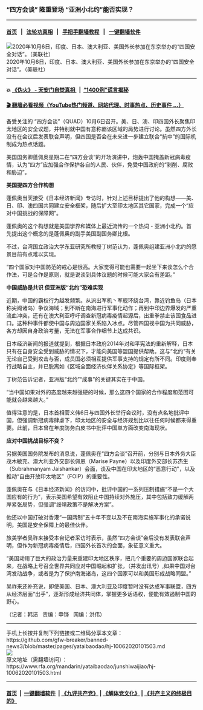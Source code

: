 ### “四方会谈” 隆重登场 “亚洲小北约”能否实现？
------------------------

#### [首页](https://github.com/gfw-breaker/banned-news3/blob/master/README.md) &nbsp;&nbsp;|&nbsp;&nbsp; [法轮功真相](https://github.com/begood0513/basic/blob/master/README.md)  &nbsp;&nbsp;|&nbsp;&nbsp; [手把手翻墙教程](https://github.com/gfw-breaker/guides/wiki)  &nbsp;&nbsp;|&nbsp;&nbsp; [一键翻墙软件](https://github.com/gfw-breaker/nogfw/blob/master/README.md)  



<div id="headerimg">
 <img alt="2020年10月6日，印度、日本、澳大利亚、美国外长参加在东京举办的“四国安全对话”。（美联社）" src="https://www.rfa.org/mandarin/yataibaodao/junshiwaijiao/hj-10062020101503.html/hj1006.jpg/@@images/30739904-3847-4fe7-b96f-1a7250f1d659.jpeg" title="2020年10月6日，印度、日本、澳大利亚、美国外长参加在东京举办的“四国安全对话”。（美联社）"/>
 <div id="headerimgcontents">
  <div id="headerimgcaption">
   <span>
    2020年10月6日，印度、日本、澳大利亚、美国外长参加在东京举办的“四国安全对话”。（美联社）
   </span>
   <!-- zoomattribute -->
  </div>
  <!-- headerimgcaption -->
 </div>
 <!-- headerimagecontents -->
</div>

<hr/>


#### 💥 [《伪火》 - 天安门自焚真相 ](http://158.247.195.190:10000/videos/blog/weihuo.html)&nbsp; |&nbsp; [“1400例”谎言揭秘  ](http://158.247.195.190:10000/videos/blog/jiexi1400.html)

#### [ 🎬  翻墙必看视频（YouTube热门频道、网站代理、时事热点、历史事件 ...）](https://github.com/gfw-breaker/links/blob/master/banned.md)

<div id="storytext">
 <div>
  <div class="slot_header">
  </div>
 </div>
 <p>
  备受关注的 “四方会谈”（QUAD）10月6日召开。美、日、澳、印四国外长聚焦印太地区的安全议题，并特别就中国有意称霸该区域的局势进行讨论。虽然四方外长没有在会议后发表联合声明，但四国是否会在未来进一步建立联合“抗中”的国际机制成为热点话题。
 </p>
 <p>
  美国国务卿蓬佩奥星期二在“四方会谈”的开场演讲中，炮轰中国掩盖新冠病毒疫情，认为“四方”应加强合作保护各自的人民、伙伴，免受中国政府的“剥削、腐败和胁迫”。
 </p>
 <p>
 </p>
 <p>
 </p>
 <p>
  <b>
   美国提四方合作构想
  </b>
 </p>
 <p>
  蓬佩奥当天接受《日本经济新闻》专访时，针对上述目标提出了他的构想——美、日、印、澳四国共同建立安全框架，随后扩大至印太地区其它国家，完成一个“应对中国挑战的保障网”。
 </p>
 <p>
  蓬佩奥的这个构想就是美国学界和媒体上最近流传的一个热词 - 亚洲小北约。首先提出这个概念的是蓬佩奥的副手美国副国务卿比根。
 </p>
 <p>
  不过，台湾国立政治大学东亚研究所教授丁树范认为，蓬佩奥组建亚洲小北约的愿景目前有点难以实现。
 </p>
 <p>
  “四个国家对中国防范的戒心是很高。大家觉得可能也需要一起坐下来谈怎么个合作法，可是合作是原则，就是说谈到具体议题的时候可能大家会有差距。”
 </p>
 <p>
  <b>
   中国威胁是共识
  </b>
  <b>
   但亚洲版“北约”恐难实现
  </b>
 </p>
 <p>
  近期，中国的霸权行为越发频繁。从派出军机丶军舰环绕台湾，靠近钓鱼岛（日本称尖阁诸岛）争议海域；到不断在南海进行军事化动作；再到中印边界爆发的严重流血冲突，还有在澳大利亚呼吁调查新冠病毒疫情起源后，出重拳禁止该国食品进口。这种种事件都使中国与周边国家关系陷入冰点。尽管四国视中国为共同威胁，各方却因自身政治考量，无法在军事合作细节上达成共识。
 </p>
 <p>
  日本经济新闻的报道就提到，根据日本政府2014年对和平宪法的重新解释，日本只有在自身安全受到威胁的情况下，才能向美国等盟国提供帮助。这与“北约”有关无论自己受到攻击与否，成员国必须相互提供军事支持的规定有所不同。印度则奉行战略自主，并已脱离如《区域全面经济伙伴关系协定》等国际框架。
 </p>
 <p>
  丁树范告诉记者，亚洲版“北约”“成事”的关键其实在于中国。
 </p>
 <p>
  “当中国如果对外的态度越来越强硬的时候，那么这四个国家的合作程度和范围可能就会越来越大。”
 </p>
 <p>
  值得注意的是，日本首相菅义伟6日与四国外长举行会议时，没有点名地批评中国，但强调新冠病毒肆虐下，印太地区的安全与经济规划比以往任何时候都来得重要。此前，日本曾在年度防务白皮书中批评中国单方面改变南海现状。
 </p>
 <p>
  <b>
   应对中国挑战目标不变？
  </b>
 </p>
 <p>
  另据美国国务院发布的消息说，蓬佩奥在“四方会谈”召开前，分别与日本外务大臣茂木敏充、澳大利亚外交部长佩恩（Marise Payne）以及印度外交部长苏杰生（Subrahmanyam Jaishankar）会面，谈及中国在印太地区的“恶意行动"，以及推动“自由开放印太地区”（FOIP）的重要性。
 </p>
 <p>
  蓬佩奥在与《日本经济新闻》的访问中，批评中国的一系列压制措施“不是一个大国应有的行为”，表示美国希望有效阻止中国持续对外施压，其中包括致力缓解两岸紧张局势，但强调“绥靖政策不是解决方案”。
 </p>
 <p>
  他还以中国打破对香港“一国两制”五十年不变以及不在南海实施军事化的承诺说明，美国是安全保障上的最佳伙伴。
 </p>
 <p>
  旅美学者吴祚来接受本台记者采访时表示，虽然“四方会谈”会后没有发表联合声明，但作为新冠病毒疫情后，四国外长首次的会面，象征意义重大。
 </p>
 <p>
  “美国动用了巨大的政治力量来重建印太地区秩序，把几个重要的周边国家联合起来，在战略上号召全世界共同应对中国崛起和扩张，（并发出讯号）,如果中国对台湾发动战争，或者是为了保护南海诸岛，这四个国家可以和美国形成战略同盟。”
 </p>
 <p>
  吴祚来还补充说，即使美国、日本、澳大利亚及印度暂时没有达成军事联盟，四方从经济层面“出手”，逐渐形成经济共同体，掌握更多话语权，便能有效遏制中国的野心。
 </p>
 <p>
 </p>
 <p>
  （记者：韩洁   责编：申铧   网编：洪伟）
 </p>
</div>

<hr/>
手机上长按并复制下列链接或二维码分享本文章：<br/>
https://github.com/gfw-breaker/banned-news3/blob/master/pages/yataibaodao/hj-10062020101503.md <br/>
<a href='https://github.com/gfw-breaker/banned-news3/blob/master/pages/yataibaodao/hj-10062020101503.md'><img src='https://github.com/gfw-breaker/banned-news3/blob/master/pages/yataibaodao/hj-10062020101503.md.png'/></a> <br/>
原文地址（需翻墙访问）：https://www.rfa.org/mandarin/yataibaodao/junshiwaijiao/hj-10062020101503.html


------------------------
#### [首页](https://github.com/gfw-breaker/banned-news3/blob/master/README.md) &nbsp;|&nbsp; [一键翻墙软件](https://github.com/gfw-breaker/nogfw/blob/master/README.md) &nbsp;| [《九评共产党》](https://github.com/gfw-breaker/9ping.md/blob/master/README.md#九评之一评共产党是什么) | [《解体党文化》](https://github.com/gfw-breaker/jtdwh.md/blob/master/README.md) | [《共产主义的终极目的》](https://github.com/gfw-breaker/gczydzjmd.md/blob/master/README.md)


<img src='http://gfw-breaker.win/banned-news3/pages/yataibaodao/hj-10062020101503.md' width='0px' height='0px'/>